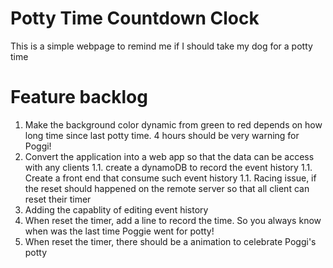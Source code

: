 # Potty Time Countdown Clock
This is a simple webpage to remind me if I should take my dog for a potty time

# Feature backlog
1. Make the background color dynamic from green to red depends on how long time since last potty time. 4 hours should be very warning for Poggi!
1. Convert the application into a web app so that the data can be access with any clients
1.1. create a dynamoDB to record the event history
1.1. Create a front end that consume such event history
1.1. Racing issue, if the reset should happened on the remote server so that all client can reset their timer
1. Adding the capablity of editing event history
1. When reset the timer,  add a line to record the time. So you always know when was the last time Poggie went for potty!
1. When reset the timer, there should be a animation to celebrate Poggi's potty
